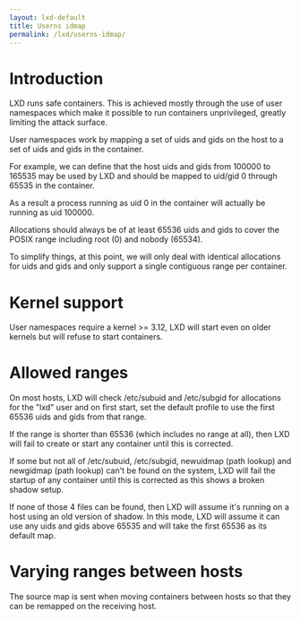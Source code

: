 ```yaml
---
layout: lxd-default
title: Userns idmap
permalink: /lxd/userns-idmap/
---
```

# Introduction
LXD runs safe containers. This is achieved mostly through the use of
user namespaces which make it possible to run containers unprivileged,
greatly limiting the attack surface.

User namespaces work by mapping a set of uids and gids on the host to a
set of uids and gids in the container.


For example, we can define that the host uids and gids from 100000 to
165535 may be used by LXD and should be mapped to uid/gid 0 through
65535 in the container.

As a result a process running as uid 0 in the container will actually be
running as uid 100000.

Allocations should always be of at least 65536 uids and gids to cover
the POSIX range including root (0) and nobody (65534).


To simplify things, at this point, we will only deal with identical
allocations for uids and gids and only support a single contiguous range
per container.

# Kernel support
User namespaces require a kernel >= 3.12, LXD will start even on older
kernels but will refuse to start containers.

# Allowed ranges
On most hosts, LXD will check /etc/subuid and /etc/subgid for
allocations for the "lxd" user and on first start, set the default
profile to use the first 65536 uids and gids from that range.

If the range is shorter than 65536 (which includes no range at all),
then LXD will fail to create or start any container until this is corrected.

If some but not all of /etc/subuid, /etc/subgid, newuidmap (path lookup)
and newgidmap (path lookup) can't be found on the system, LXD will fail
the startup of any container until this is corrected as this shows a
broken shadow setup.

If none of those 4 files can be found, then LXD will assume it's running
on a host using an old version of shadow. In this mode, LXD will assume
it can use any uids and gids above 65535 and will take the first 65536
as its default map.

# Varying ranges between hosts
The source map is sent when moving containers between hosts so that they
can be remapped on the receiving host.